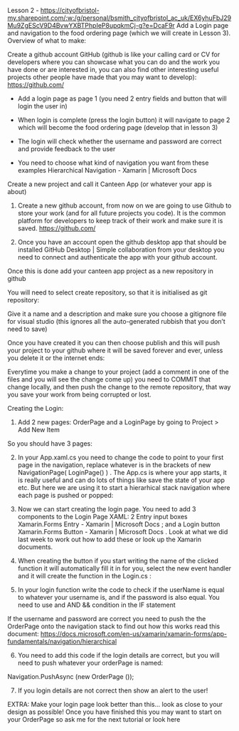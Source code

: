 Lesson 2 - https://cityofbristol-my.sharepoint.com/:w:/g/personal/bsmith_cityofbristol_ac_uk/EX6yhuFbJ29Mu9ZgEScV9D4BvwYXBTPhpIeP8upqkmCj-g?e=DcaF9r Add a Login page and navigation to the food ordering page (which we will create in Lesson 3). Overview of what to make: 

Create a github account GitHub (github is like your calling card or CV for developers where you can showcase what you can do and the work you have done or are interested in, you can also find other interesting useful projects other people have made that you may want to develop): https://github.com/  

- Add a login page as page 1 (you need 2 entry fields and button that will login the user in) 

- When login is complete (press the login button) it will navigate to page 2 which will become the food ordering page (develop that in lesson 3) 

- The login will check whether the username and password are correct and provide feedback to the user 

- You need to choose what kind of navigation you want from these examples Hierarchical Navigation - Xamarin | Microsoft Docs 

 

Create a new project and call it Canteen App (or whatever your app is about) 

1. Create a new github account, from now on we are going to use Github to store your work (and for all future projects you code). It is the common platform for developers to keep track of their work and make sure it is saved. https://github.com/  

2. Once you have an account open the github desktop app   that should be installed GitHub Desktop | Simple collaboration from your desktop you need to connect and authenticate the app with your github account. 

Once this is done add your canteen app project as a new repository in github 

  

You will need to select create repository, so that it is initialised as git repository: 

 

Give it a name and a description and make sure you choose a gitignore file for visual studio (this ignores all the auto-generated rubbish that you don’t need to save) 

 

Once you have created it you can then choose publish and this will push your project to your github where it will be saved forever and ever, unless you delete it or the internet ends: 

 

Everytime you make a change to your project (add a comment in one of the files and you will see the change come up) you need to COMMIT that change locally, and then push the change to the remote repository, that way you save your work from being corrupted or lost. 

 

Creating the Login: 

1. Add 2 new pages: OrderPage and a LoginPage by going to Project > Add New Item  

 

So you should have 3 pages: 

 

2.  In your App.xaml.cs you need to change the code to point to your first page in the navigation, replace whatever is in the brackets of new NavigationPage( LoginPage() ) . The App.cs is where your app starts, it is really useful and can do lots of things like save the state of your app etc. But here we are using it to start a hierarhical stack navigation where each page is pushed or popped: 

 

3. Now we can start creating the login page. You need to add 3 components to the Login Page XAML: 2 Entry input boxes Xamarin.Forms Entry - Xamarin | Microsoft Docs ; and a Login button Xamarin.Forms Button - Xamarin | Microsoft Docs . Look at what we did last week to work out how to add these or look up the Xamarin documents. 

4. When creating the button if you start writing the name of the clicked function it will automatically fill it in for you, select the new event handler and it will create the function in the Login.cs : 

5. In your login function write the code to check if the userName is equal to whatever your username is, and if the password is also equal. You need to use and AND  && condition in the IF statement 

If the username and password are correct you need to push the the OrderPage onto the navigation stack to find out how this works read this document: https://docs.microsoft.com/en-us/xamarin/xamarin-forms/app-fundamentals/navigation/hierarchical  

6. You need to add this code if the login details are correct, but you will need to push whatever your orderPage is named: 

Navigation.PushAsync (new OrderPage ()); 

7. If you login details are not correct then show an alert to the user! 

EXTRA: Make your login page look better than this... look as close to your design as possible! Once you have finished this you may want to start on your OrderPage so ask me for the next tutorial or look here 

 

 
